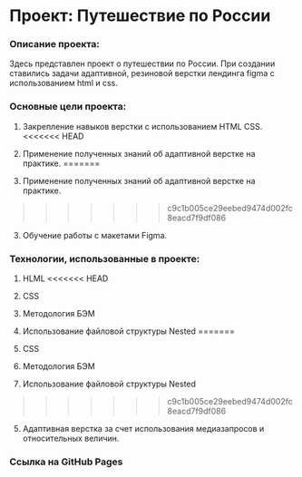 # Проект: Путешествие по России


### Описание проекта:
Здесь представлен проект о путешествии по России.
При создании ставились задачи адаптивной, резиновой верстки лендинга figma с использованием html и css.


### Основные цели проекта:
1. Закрепление навыков верстки с использованием HTML CSS.
<<<<<<< HEAD
2. Применение полученных знаний об адаптивной верстке на практике.
=======

2. Применение полученных знаний об адаптивной верстке на практике.

>>>>>>> c9c1b005ce29eebed9474d002fc8eacd7f9df086
3. Обучение работы с макетами Figma.


### Технологии, использованные в проекте:
1. HLML
<<<<<<< HEAD
2. CSS
3. Методология БЭМ
4. Использование файловой структуры Nested
=======

2. CSS

3. Методология БЭМ

4. Использование файловой структуры Nested

>>>>>>> c9c1b005ce29eebed9474d002fc8eacd7f9df086
5. Адаптивная верстка за счет использования медиазапросов и относительных величин.

### Ссылка на GitHub Pages



